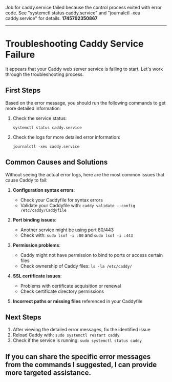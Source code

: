 
Job for caddy.service failed because the control process exited with error code. See "systemctl status caddy.service" and "journalctl -xeu caddy.service" for details. 
**1745792350867**

---
# Troubleshooting Caddy Service Failure

It appears that your Caddy web server service is failing to start. Let's work through the troubleshooting process.

## First Steps

Based on the error message, you should run the following commands to get more detailed information:

1. Check the service status:
   ```
   systemctl status caddy.service
   ```

2. Check the logs for more detailed error information:
   ```
   journalctl -xeu caddy.service
   ```

## Common Causes and Solutions

Without seeing the actual error logs, here are the most common issues that cause Caddy to fail:

1. **Configuration syntax errors**:
   - Check your Caddyfile for syntax errors
   - Validate your Caddyfile with: `caddy validate --config /etc/caddy/Caddyfile`

2. **Port binding issues**:
   - Another service might be using port 80/443
   - Check with: `sudo lsof -i :80` and `sudo lsof -i :443`

3. **Permission problems**:
   - Caddy might not have permission to bind to ports or access certain files
   - Check ownership of Caddy files: `ls -la /etc/caddy/`

4. **SSL certificate issues**:
   - Problems with certificate acquisition or renewal
   - Check certificate directory permissions

5. **Incorrect paths or missing files** referenced in your Caddyfile

## Next Steps

1. After viewing the detailed error messages, fix the identified issue
2. Reload Caddy with: `sudo systemctl restart caddy`
3. Check if the service is running: `sudo systemctl status caddy`

If you can share the specific error messages from the commands I suggested, I can provide more targeted assistance.
---

